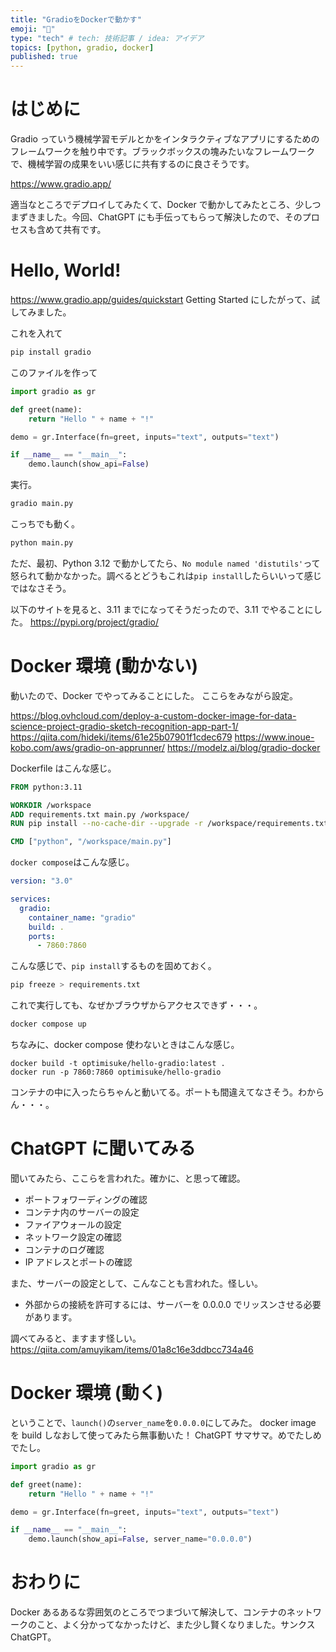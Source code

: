 ```yaml
---
title: "GradioをDockerで動かす"
emoji: "🎉"
type: "tech" # tech: 技術記事 / idea: アイデア
topics: [python, gradio, docker]
published: true
---
```


# はじめに

Gradio っていう機械学習モデルとかをインタラクティブなアプリにするためのフレームワークを触り中です。ブラックボックスの塊みたいなフレームワークで、機械学習の成果をいい感じに共有するのに良さそうです。

https://www.gradio.app/

適当なところでデプロイしてみたくて、Docker で動かしてみたところ、少しつまずきました。今回、ChatGPT にも手伝ってもらって解決したので、そのプロセスも含めて共有です。

# Hello, World!

https://www.gradio.app/guides/quickstart
Getting Started にしたがって、試してみました。

これを入れて

```bash
pip install gradio
```

このファイルを作って

```py:main.py
import gradio as gr

def greet(name):
    return "Hello " + name + "!"

demo = gr.Interface(fn=greet, inputs="text", outputs="text")

if __name__ == "__main__":
    demo.launch(show_api=False)
```

実行。

```bash
gradio main.py
```

こっちでも動く。

```bash
python main.py
```

ただ、最初、Python 3.12 で動かしてたら、`No module named 'distutils'`って怒られて動かなかった。調べるとどうもこれは`pip install`したらいいって感じではなさそう。

以下のサイトを見ると、3.11 までになってそうだったので、3.11 でやることにした。
https://pypi.org/project/gradio/

# Docker 環境 (動かない)

動いたので、Docker でやってみることにした。
ここらをみながら設定。

https://blog.ovhcloud.com/deploy-a-custom-docker-image-for-data-science-project-gradio-sketch-recognition-app-part-1/
https://qiita.com/hideki/items/61e25b07901f1cdec679
https://www.inoue-kobo.com/aws/gradio-on-apprunner/
https://modelz.ai/blog/gradio-docker

Dockerfile はこんな感じ。

```Dockerfile
FROM python:3.11

WORKDIR /workspace
ADD requirements.txt main.py /workspace/
RUN pip install --no-cache-dir --upgrade -r /workspace/requirements.txt

CMD ["python", "/workspace/main.py"]
```

`docker compose`はこんな感じ。

```yml:docker-compose.yml
version: "3.0"

services:
  gradio:
    container_name: "gradio"
    build: .
    ports:
      - 7860:7860
```

こんな感じで、`pip install`するものを固めておく。

```bash
pip freeze > requirements.txt
```

これで実行しても、なぜかブラウザからアクセスできず・・・。

```bash
docker compose up
```

ちなみに、docker compose 使わないときはこんな感じ。

```
docker build -t optimisuke/hello-gradio:latest .
docker run -p 7860:7860 optimisuke/hello-gradio
```

コンテナの中に入ったらちゃんと動いてる。ポートも間違えてなさそう。わからん・・・。

# ChatGPT に聞いてみる

聞いてみたら、ここらを言われた。確かに、と思って確認。

- ポートフォワーディングの確認
- コンテナ内のサーバーの設定
- ファイアウォールの設定
- ネットワーク設定の確認
- コンテナのログ確認
- IP アドレスとポートの確認

また、サーバーの設定として、こんなことも言われた。怪しい。

- 外部からの接続を許可するには、サーバーを 0.0.0.0 でリッスンさせる必要があります。

調べてみると、ますます怪しい。
https://qiita.com/amuyikam/items/01a8c16e3ddbcc734a46

# Docker 環境 (動く)

ということで、`launch()`の`server_name`を`0.0.0.0`にしてみた。
docker image を build しなおして使ってみたら無事動いた！
ChatGPT サマサマ。めでたしめでたし。

```py:main.py
import gradio as gr

def greet(name):
    return "Hello " + name + "!"

demo = gr.Interface(fn=greet, inputs="text", outputs="text")

if __name__ == "__main__":
    demo.launch(show_api=False, server_name="0.0.0.0")
```

# おわりに

Docker あるあるな雰囲気のところでつまづいて解決して、コンテナのネットワークのこと、よく分かってなかったけど、また少し賢くなりました。サンクス ChatGPT。
